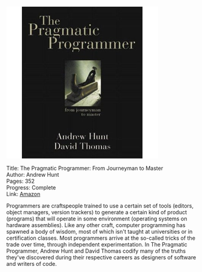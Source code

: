 ![Book cover](cover.jpg)

Title: The Pragmatic Programmer: From Journeyman to Master<br>
Author: Andrew Hunt<br>
Pages:    352<br>
Progress:  Complete<br>
Link: [Amazon](http://www.amazon.com/The-Pragmatic-Programmer-Journeyman-Master/dp/020161622X)<br>

Programmers are craftspeople trained to use a certain set of tools (editors, object managers, version trackers) to generate a certain kind of product (programs) that will operate in some environment (operating systems on hardware assemblies). Like any other craft, computer programming has spawned a body of wisdom, most of which isn't taught at universities or in certification classes. Most programmers arrive at the so-called tricks of the trade over time, through independent experimentation. In The Pragmatic Programmer, Andrew Hunt and David Thomas codify many of the truths they've discovered during their respective careers as designers of software and writers of code.
